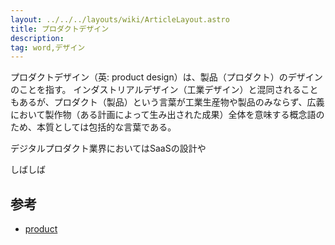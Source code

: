 ```yaml
---
layout: ../../../layouts/wiki/ArticleLayout.astro
title: プロダクトデザイン
description:
tag: word,デザイン
---
```


プロダクトデザイン（英: product design）は、製品（プロダクト）のデザインのことを指す。
インダストリアルデザイン（工業デザイン）と混同されることもあるが、プロダクト（製品）という言葉が工業生産物や製品のみならず、広義において製作物（ある計画によって生み出された成果）全体を意味する概念語のため、本質としては包括的な言葉である。

デジタルプロダクト業界においてはSaaSの設計や

しばしば

## 参考

- [product ](https://www.oxfordlearnersdictionaries.com/definition/english/product)
